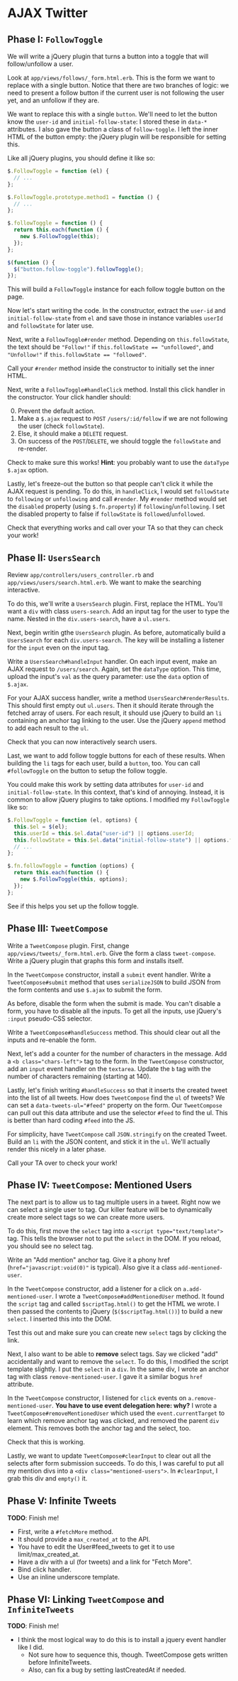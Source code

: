 # AJAX Twitter

## Phase I: `FollowToggle`

We will write a jQuery plugin that turns a button into a toggle that
will follow/unfollow a user.

Look at `app/views/follows/_form.html.erb`. This is the form we want
to replace with a single button. Notice that there are two branches of
logic: we need to present a follow button if the current user is not
following the user yet, and an unfollow if they are.

We want to replace this with a single `button`. We'll need to let the
button know the `user-id` and `initial-follow-state`: I stored these
in `data-*` attributes. I also gave the button a class of
`follow-toggle`. I left the inner HTML of the button empty: the jQuery
plugin will be responsible for setting this.

Like all jQuery plugins, you should define it like so:

```js
$.FollowToggle = function (el) {
  // ...
};

$.FollowToggle.prototype.method1 = function () {
  // ...
};

$.followToggle = function () {
  return this.each(function () {
    new $.FollowToggle(this);
  });
};

$(function () {
  $("button.follow-toggle").followToggle();
});
```

This will build a `FollowToggle` instance for each follow toggle
button on the page.

Now let's start writing the code. In the constructor, extract the
`user-id` and `initial-follow-state` from `el` and save those in
instance variables `userId` and `followState` for later use.

Next, write a `FollowToggle#render` method. Depending on
`this.followState`, the text should be `"Follow!"` if
`this.followState == "unfollowed"`, and `"Unfollow!"` if
`this.followState == "followed"`.

Call your `#render` method inside the constructor to initially set the
inner HTML.

Next, write a `FollowToggle#handleClick` method. Install this click
handler in the constructor. Your click handler should:

0. Prevent the default action.
0. Make a `$.ajax` request to `POST` `/users/:id/follow` if we are not
   following the user (check `followState`).
0. Else, it should make a `DELETE` request.
0. On success of the `POST`/`DELETE`, we should toggle the
   `followState` and re-render.

Check to make sure this works! **Hint**: you probably want to use the
`dataType` `$.ajax` option.

Lastly, let's freeze-out the button so that people can't click it
while the AJAX request is pending. To do this, in `handleClick`, I
would set `followState` to `following` or `unfollowing` and call
`#render`. My `#render` method would set the `disabled` property
(using `$.fn.property`) if `following`/`unfollowing`. I set the
disabled property to false if `followState` is
`followed`/`unfollowed`.

Check that everything works and call over your TA so that they can
check your work!

## Phase II: `UsersSearch`

Review `app/controllers/users_controller.rb` and
`app/views/users/search.html.erb`. We want to make the searching
interactive.

To do this, we'll write a `UsersSearch` plugin. First, replace the
HTML. You'll want a `div` with class `users-search`. Add an input tag
for the user to type the name. Nested in the `div.users-search`, have
a `ul.users`.

Next, begin writin gthe `UsersSearch` plugin. As before, automatically
build a `UsersSearch` for each `div.users-search`. The key will be
installing a listener for the `input` even on the input tag.

Write a `UsersSearch#handleInput` handler. On each input event, make
an AJAX request to `/users/search`. Again, set the `dataType` option.
This time, upload the input's `val` as the query parameter: use the
`data` option of `$.ajax`.

For your AJAX success handler, write a method
`UsersSearch#renderResults`. This should first empty out `ul.users`.
Then it should iterate through the fetched array of users. For each
result, it should use jQuery to build an `li` containing an anchor tag
linking to the user. Use the jQuery `append` method to add each result
to the `ul`.

Check that you can now interactively search users.

Last, we want to add follow toggle buttons for each of these results.
When building the `li` tags for each user, build a `button`, too. You
can call `#followToggle` on the button to setup the follow toggle.

You could make this work by setting data attributes for `user-id` and
`initial-follow-state`. In this context, that's kind of annoying.
Instead, it is common to allow jQuery plugins to take options. I
modified my `FollowToggle` like so:

```js
$.FollowToggle = function (el, options) {
  this.$el = $(el);
  this.userId = this.$el.data("user-id") || options.userId;
  this.followState = this.$el.data("initial-follow-state") || options.followState;
  // ...
};

$.fn.followToggle = function (options) {
  return this.each(function () {
    new $.FollowToggle(this, options);
  });
};
```

See if this helps you set up the follow toggle.

## Phase III: `TweetCompose`

Write a `TweetCompose` plugin. First, change
`app/views/tweets/_form.html.erb`. Give the form a class
`tweet-compose`. Write a jQuery plugin that graphs this form and
installs itself.

In the `TweetCompose` constructor, install a `submit` event handler.
Write a `TweetCompose#submit` method that uses `serializeJSON` to
build JSON from the form contents and use `$.ajax` to submit the form.

As before, disable the form when the submit is made. You can't disable
a form, you have to disable all the inputs. To get all the inputs, use
jQuery's `:input` pseudo-CSS selector.

Write a `TweetCompose#handleSuccess` method. This should clear out all
the inputs and re-enable the form.

Next, let's add a counter for the number of characters in the message.
Add a `<b class="chars-left">` tag to the form. In the `TweetCompose`
constructor, add an `input` event handler on the `textarea`. Update
the `b` tag with the number of characters remaining (starting at 140).

Lastly, let's finish writing `#handleSuccess` so that it inserts the
created tweet into the list of all tweets. How does `TweetCompose`
find the `ul` of tweets? We can set a `data-tweets-ul="#feed"`
property on the form. Our `TweetCompose` can pull out this data
attribute and use the selector `#feed` to find the ul. This is better
than hard coding `#feed` into the JS.

For simplicity, have `TweetCompose` call `JSON.stringify` on the
created Tweet. Build an `li` with the JSON content, and stick it in
the `ul`. We'll actually render this nicely in a later phase.

Call your TA over to check your work!

## Phase IV: `TweetCompose`: Mentioned Users

The next part is to allow us to tag multiple users in a tweet. Right
now we can select a single user to tag. Our killer feature will be to
dynamically create more select tags so we can create more users.

To do this, first move the `select` tag into a `<script
type="text/template">` tag. This tells the browser not to put the
`select` in the DOM. If you reload, you should see no select tag.

Write an "Add mention" anchor tag. Give it a phony href
(`href="javascript:void(0)"` is typical). Also give it a class
`add-mentioned-user`.

In the `TweetCompose` constructor, add a listener for a click on
`a.add-mentioned-user`. I wrote a `TweetCompose#addMentionedUser`
method. It found the `script` tag and called `$scriptTag.html()` to
get the HTML we wrote. I then passed the contents to jQuery
(`$($scriptTag.html())`) to build a new `select`. I inserted this into
the DOM.

Test this out and make sure you can create new `select` tags by
clicking the link.

Next, I also want to be able to **remove** select tags. Say we clicked
"add" accidentally and want to remove the `select`. To do this, I
modified the script template slightly. I put the `select` in a `div`.
In the same div, I wrote an anchor tag with class
`remove-mentioned-user`. I gave it a similar bogus `href` attribute.

In the `TweetCompose` constructor, I listened for `click` events on
`a.remove-mentioned-user`. **You have to use event delegation here:
why?** I wrote a `TweetCompose#removeMentionedUser` which used the
`event.currentTarget` to learn which remove anchor tag was clicked,
and removed the parent `div` element. This removes both the anchor tag
and the select, too.

Check that this is working.

Lastly, we want to update `TweetCompose#clearInput` to clear out all
the selects after form submission succeeds. To do this, I was careful
to put all my mention divs into a `<div class="mentioned-users">`. In
`#clearInput`, I grab this div and `empty()` it.

## Phase V: Infinite Tweets

**TODO**: Finish me!

* First, write a `#fetchMore` method.
* It should provide a `max_created_at` to the API.
* You have to edit the User#feed_tweets to get it to use limit/max_created_at.
* Have a div with a ul (for tweets) and a link for "Fetch More".
* Bind click handler.
* Use an inline underscore template.

## Phase VI: Linking `TweetCompose` and `InfiniteTweets`

**TODO**: Finish me!

* I think the most logical way to do this is to install a jquery event
  handler like I did.
    * Not sure how to sequence this, though. TweetCompose gets written
      before InfiniteTweets.
    * Also, can fix a bug by setting lastCreatedAt if needed.
